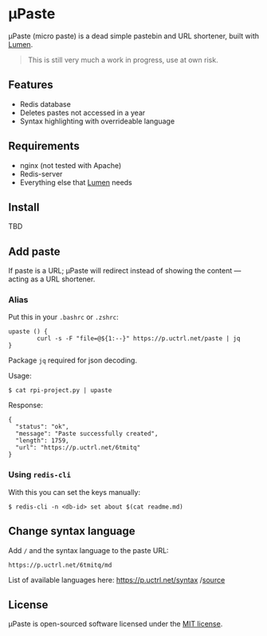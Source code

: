 # µPaste
µPaste (micro paste) is a dead simple pastebin and URL shortener, built with [Lumen](https://lumen.laravel.com/).

> This is still very much a work in progress, use at own risk.

## Features
* Redis database
* Deletes pastes not accessed in a year
* Syntax highlighting with overrideable language

## Requirements
* nginx (not tested with Apache)
* Redis-server
* Everything else that [Lumen](https://lumen.laravel.com/) needs

## Install
TBD

## Add paste
If paste is a URL; µPaste will redirect instead of showing the content — acting as a URL shortener.

### Alias
Put this in your `.bashrc` or `.zshrc`:
```
upaste () {
        curl -s -F "file=@${1:--}" https://p.uctrl.net/paste | jq
}
```
Package `jq` required for json decoding.

Usage:
```
$ cat rpi-project.py | upaste
```

Response:
```
{
  "status": "ok",
  "message": "Paste successfully created",
  "length": 1759,
  "url": "https://p.uctrl.net/6tmitq"
}
```

### Using `redis-cli`
With this you can set the keys manually:
```
$ redis-cli -n <db-id> set about $(cat readme.md)
```

## Change syntax language
Add `/` and the syntax language to the paste URL:
```
https://p.uctrl.net/6tmitq/md
```

List of available languages here: https://p.uctrl.net/syntax /[source](https://highlightjs.readthedocs.io/en/latest/css-classes-reference.html#language-names-and-aliases)

## License
µPaste is open-sourced software licensed under the [MIT license](LICENSE).
